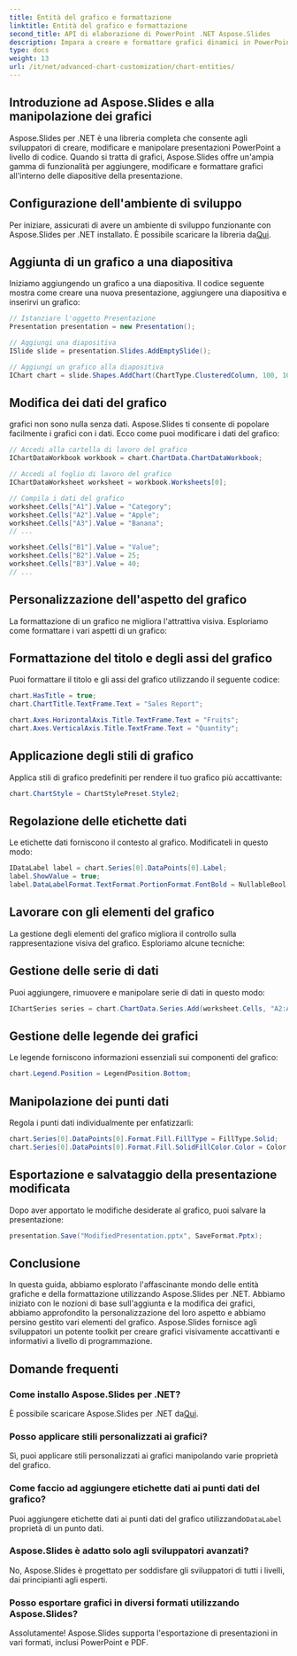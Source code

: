```yaml
---
title: Entità del grafico e formattazione
linktitle: Entità del grafico e formattazione
second_title: API di elaborazione di PowerPoint .NET Aspose.Slides
description: Impara a creare e formattare grafici dinamici in PowerPoint utilizzando Aspose.Slides per .NET. Guida passo passo con il codice sorgente.
type: docs
weight: 13
url: /it/net/advanced-chart-customization/chart-entities/
---
```


## Introduzione ad Aspose.Slides e alla manipolazione dei grafici

Aspose.Slides per .NET è una libreria completa che consente agli sviluppatori di creare, modificare e manipolare presentazioni PowerPoint a livello di codice. Quando si tratta di grafici, Aspose.Slides offre un'ampia gamma di funzionalità per aggiungere, modificare e formattare grafici all'interno delle diapositive della presentazione.

## Configurazione dell'ambiente di sviluppo

 Per iniziare, assicurati di avere un ambiente di sviluppo funzionante con Aspose.Slides per .NET installato. È possibile scaricare la libreria da[Qui](https://releases.aspose.com/slides/net/).

## Aggiunta di un grafico a una diapositiva

Iniziamo aggiungendo un grafico a una diapositiva. Il codice seguente mostra come creare una nuova presentazione, aggiungere una diapositiva e inserirvi un grafico:

```csharp
// Istanziare l'oggetto Presentazione
Presentation presentation = new Presentation();

// Aggiungi una diapositiva
ISlide slide = presentation.Slides.AddEmptySlide();

// Aggiungi un grafico alla diapositiva
IChart chart = slide.Shapes.AddChart(ChartType.ClusteredColumn, 100, 100, 500, 300);
```

## Modifica dei dati del grafico

grafici non sono nulla senza dati. Aspose.Slides ti consente di popolare facilmente i grafici con i dati. Ecco come puoi modificare i dati del grafico:

```csharp
// Accedi alla cartella di lavoro del grafico
IChartDataWorkbook workbook = chart.ChartData.ChartDataWorkbook;

// Accedi al foglio di lavoro del grafico
IChartDataWorksheet worksheet = workbook.Worksheets[0];

// Compila i dati del grafico
worksheet.Cells["A1"].Value = "Category";
worksheet.Cells["A2"].Value = "Apple";
worksheet.Cells["A3"].Value = "Banana";
// ...

worksheet.Cells["B1"].Value = "Value";
worksheet.Cells["B2"].Value = 25;
worksheet.Cells["B3"].Value = 40;
// ...
```

## Personalizzazione dell'aspetto del grafico

La formattazione di un grafico ne migliora l'attrattiva visiva. Esploriamo come formattare i vari aspetti di un grafico:

## Formattazione del titolo e degli assi del grafico

Puoi formattare il titolo e gli assi del grafico utilizzando il seguente codice:

```csharp
chart.HasTitle = true;
chart.ChartTitle.TextFrame.Text = "Sales Report";

chart.Axes.HorizontalAxis.Title.TextFrame.Text = "Fruits";
chart.Axes.VerticalAxis.Title.TextFrame.Text = "Quantity";
```

## Applicazione degli stili di grafico

Applica stili di grafico predefiniti per rendere il tuo grafico più accattivante:

```csharp
chart.ChartStyle = ChartStylePreset.Style2;
```

## Regolazione delle etichette dati

Le etichette dati forniscono il contesto al grafico. Modificateli in questo modo:

```csharp
IDataLabel label = chart.Series[0].DataPoints[0].Label;
label.ShowValue = true;
label.DataLabelFormat.TextFormat.PortionFormat.FontBold = NullableBool.True;
```

## Lavorare con gli elementi del grafico

La gestione degli elementi del grafico migliora il controllo sulla rappresentazione visiva del grafico. Esploriamo alcune tecniche:

## Gestione delle serie di dati

Puoi aggiungere, rimuovere e manipolare serie di dati in questo modo:

```csharp
IChartSeries series = chart.ChartData.Series.Add(worksheet.Cells, "A2:A3", "B2:B3");
```

## Gestione delle legende dei grafici

Le legende forniscono informazioni essenziali sui componenti del grafico:

```csharp
chart.Legend.Position = LegendPosition.Bottom;
```

## Manipolazione dei punti dati

Regola i punti dati individualmente per enfatizzarli:

```csharp
chart.Series[0].DataPoints[0].Format.Fill.FillType = FillType.Solid;
chart.Series[0].DataPoints[0].Format.Fill.SolidFillColor.Color = Color.Red;
```

## Esportazione e salvataggio della presentazione modificata

Dopo aver apportato le modifiche desiderate al grafico, puoi salvare la presentazione:

```csharp
presentation.Save("ModifiedPresentation.pptx", SaveFormat.Pptx);
```

## Conclusione

In questa guida, abbiamo esplorato l'affascinante mondo delle entità grafiche e della formattazione utilizzando Aspose.Slides per .NET. Abbiamo iniziato con le nozioni di base sull'aggiunta e la modifica dei grafici, abbiamo approfondito la personalizzazione del loro aspetto e abbiamo persino gestito vari elementi del grafico. Aspose.Slides fornisce agli sviluppatori un potente toolkit per creare grafici visivamente accattivanti e informativi a livello di programmazione.

## Domande frequenti

### Come installo Aspose.Slides per .NET?

 È possibile scaricare Aspose.Slides per .NET da[Qui](https://releases.aspose.com/slides/net/).

### Posso applicare stili personalizzati ai grafici?

Sì, puoi applicare stili personalizzati ai grafici manipolando varie proprietà del grafico.

### Come faccio ad aggiungere etichette dati ai punti dati del grafico?

 Puoi aggiungere etichette dati ai punti dati del grafico utilizzando`DataLabel` proprietà di un punto dati.

### Aspose.Slides è adatto solo agli sviluppatori avanzati?

No, Aspose.Slides è progettato per soddisfare gli sviluppatori di tutti i livelli, dai principianti agli esperti.

### Posso esportare grafici in diversi formati utilizzando Aspose.Slides?

Assolutamente! Aspose.Slides supporta l'esportazione di presentazioni in vari formati, inclusi PowerPoint e PDF.